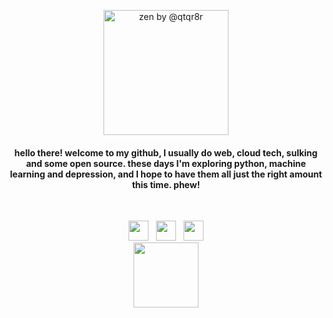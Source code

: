 <p align="center">
  <a href="https://github.com/mgks/zen"><img width="200" src="https://mgks.dev/assets/icons/zen.gif" title="zen by @qtqr8r" ref="Zen by QTQR8R - http://www.ivyiby.com/zen"></a>
</p>
<h4 align="center">hello there! welcome to my github, I usually do web, cloud tech, sulking and some open source. these days I'm exploring python, machine learning and depression, and I hope to have them all just the right amount this time. phew!</h4>
<br />
<p align="center"><!-- &nbsp; <a href="https://mgks.dev" title="Blog: mgks.dev"><img title="zen by @qtqr8r" width="32" src="https://mgks.dev/assets/icons/mgks.dev-logo-192.png" /></a>&nbsp; --><a href="https://www.instagram.com/_enigmazi" title="Instagram"><img width="32" src="https://mgks.dev/assets/icons/insta-23.png" /></a> &nbsp; <a href="https://www.linkedin.com/in/mgks/" title="LinkedIn"><img width="32" src="https://mgks.dev/assets/icons/linkedin-23.png" /></a> &nbsp; <a href="https://github.com/sponsors/mgks" title="Be my Patron"><img width="32" src="https://mgks.dev/assets/icons/ic-heart.png"></a><br /><a href="https://mgks.dev" title="blog: open source, problem solving and some trash talk"><img width="104" src="https://mgks.dev/assets/icons/mgks.dev-name.png" /></a></p>
<!--<h4 align="center">sponsors</h4>
<p align="center"></p>-->

